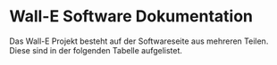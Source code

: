 # Wall-E Software Dokumentation

Das Wall-E Projekt besteht auf der Softwareseite aus mehreren Teilen. Diese sind in der folgenden Tabelle aufgelistet.

